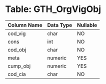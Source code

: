 # Table: GTH_OrgVigObj

| Column Name | Data Type | Nullable |
|-------------|-----------|----------|
| cod_vig | char | NO |
| cons | int | NO |
| cod_obj | char | NO |
| meta | numeric | YES |
| cump_obj | numeric | YES |
| cod_cia | char | NO |
